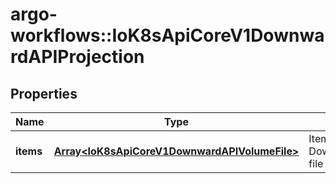 # argo-workflows::IoK8sApiCoreV1DownwardAPIProjection

## Properties
Name | Type | Description | Notes
------------ | ------------- | ------------- | -------------
**items** | [**Array&lt;IoK8sApiCoreV1DownwardAPIVolumeFile&gt;**](IoK8sApiCoreV1DownwardAPIVolumeFile.md) | Items is a list of DownwardAPIVolume file | [optional] 


